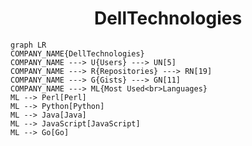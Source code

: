 <h1 align="center">DellTechnologies</h1>

```mermaid
graph LR
COMPANY_NAME{DellTechnologies}
COMPANY_NAME ---> U{Users} ---> UN[5]
COMPANY_NAME ---> R{Repositories} ---> RN[19]
COMPANY_NAME ---> G{Gists} ---> GN[11]
COMPANY_NAME ---> ML{Most Used<br>Languages}
ML --> Perl[Perl]
ML --> Python[Python]
ML --> Java[Java]
ML --> JavaScript[JavaScript]
ML --> Go[Go]
```
